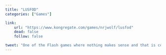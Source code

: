 ```yaml
---
title: "LUSFOD"
categories: ["Games"]

link:
    url: "https://www.kongregate.com/games/nrjwolf/lusfod"
    dead: false
    follow: false

tweet: "One of the Flash games where nothing makes sense and that is cool!"
---
```

